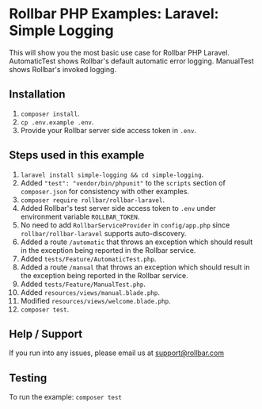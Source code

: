 # Rollbar PHP Examples: Laravel: Simple Logging

This will show you the most basic use case for Rollbar PHP Laravel. 
AutomaticTest shows Rollbar's default automatic error logging. ManualTest shows
Rollbar's invoked logging.

## Installation
1. `composer install`.
2. `cp .env.example .env`.
2. Provide your Rollbar server side access token in `.env`.

## Steps used in this example

1. `laravel install simple-logging && cd simple-logging`.
2. Added `"test": "vendor/bin/phpunit"` to the `scripts` section of `composer.json` for consistency with other examples.
3. `composer require rollbar/rollbar-laravel`.
4. Added Rollbar's test server side access token to `.env` under environment variable `ROLLBAR_TOKEN`.
5. No need to add `RollbarServiceProvider` in `config/app.php` since `rollbar/rollbar-laravel` supports auto-discovery.
6. Added a route `/automatic` that throws an exception which should result in the exception being reported in the Rollbar service.
7. Added `tests/Feature/AutomaticTest.php`.
8. Added a route `/manual` that throws an exception which should result in the exception being reported in the Rollbar service.
9. Added `tests/Feature/ManualTest.php`.
10. Added `resources/views/manual.blade.php`.
11. Modified `resources/views/welcome.blade.php`.
10. `composer test`.

## Help / Support

If you run into any issues, please email us at [support@rollbar.com](mailto:support@rollbar.com)

## Testing
To run the example: `composer test`
